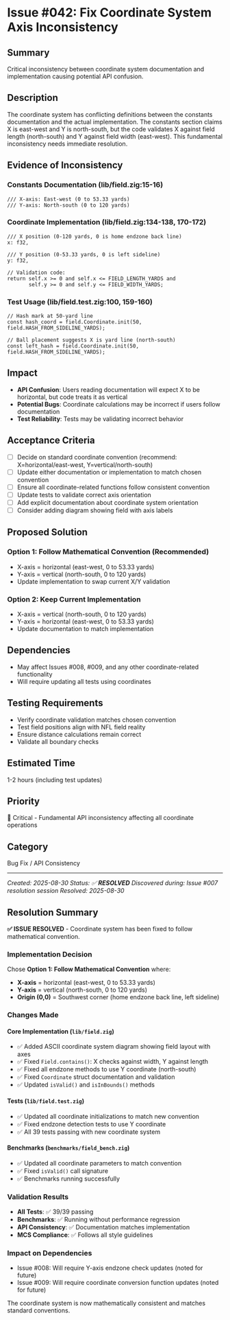 # Issue #042: Fix Coordinate System Axis Inconsistency

## Summary
Critical inconsistency between coordinate system documentation and implementation causing potential API confusion.

## Description
The coordinate system has conflicting definitions between the constants documentation and the actual implementation. The constants section claims X is east-west and Y is north-south, but the code validates X against field length (north-south) and Y against field width (east-west). This fundamental inconsistency needs immediate resolution.

## Evidence of Inconsistency

### Constants Documentation (lib/field.zig:15-16)
```
/// X-axis: East-west (0 to 53.33 yards)
/// Y-axis: North-south (0 to 120 yards)
```

### Coordinate Implementation (lib/field.zig:134-138, 170-172)
```zig
/// X position (0-120 yards, 0 is home endzone back line)
x: f32,

/// Y position (0-53.33 yards, 0 is left sideline)  
y: f32,

// Validation code:
return self.x >= 0 and self.x <= FIELD_LENGTH_YARDS and 
       self.y >= 0 and self.y <= FIELD_WIDTH_YARDS;
```

### Test Usage (lib/field.test.zig:100, 159-160)
```zig
// Hash mark at 50-yard line
const hash_coord = field.Coordinate.init(50, field.HASH_FROM_SIDELINE_YARDS);

// Ball placement suggests X is yard line (north-south)
const left_hash = field.Coordinate.init(50, field.HASH_FROM_SIDELINE_YARDS);
```

## Impact
- **API Confusion**: Users reading documentation will expect X to be horizontal, but code treats it as vertical
- **Potential Bugs**: Coordinate calculations may be incorrect if users follow documentation
- **Test Reliability**: Tests may be validating incorrect behavior

## Acceptance Criteria
- [ ] Decide on standard coordinate convention (recommend: X=horizontal/east-west, Y=vertical/north-south)
- [ ] Update either documentation or implementation to match chosen convention
- [ ] Ensure all coordinate-related functions follow consistent convention
- [ ] Update tests to validate correct axis orientation
- [ ] Add explicit documentation about coordinate system orientation
- [ ] Consider adding diagram showing field with axis labels

## Proposed Solution

### Option 1: Follow Mathematical Convention (Recommended)
- X-axis = horizontal (east-west, 0 to 53.33 yards)
- Y-axis = vertical (north-south, 0 to 120 yards)
- Update implementation to swap current X/Y validation

### Option 2: Keep Current Implementation
- X-axis = vertical (north-south, 0 to 120 yards)
- Y-axis = horizontal (east-west, 0 to 53.33 yards)
- Update documentation to match implementation

## Dependencies
- May affect Issues #008, #009, and any other coordinate-related functionality
- Will require updating all tests using coordinates

## Testing Requirements
- Verify coordinate validation matches chosen convention
- Test field positions align with NFL field reality
- Ensure distance calculations remain correct
- Validate all boundary checks

## Estimated Time
1-2 hours (including test updates)

## Priority
🔴 Critical - Fundamental API inconsistency affecting all coordinate operations

## Category
Bug Fix / API Consistency

---
*Created: 2025-08-30*
*Status: ✅ **RESOLVED***
*Discovered during: Issue #007 resolution session*
*Resolved: 2025-08-30*

## Resolution Summary

**✅ ISSUE RESOLVED** - Coordinate system has been fixed to follow mathematical convention.

### Implementation Decision
Chose **Option 1: Follow Mathematical Convention** where:
- **X-axis** = horizontal (east-west, 0 to 53.33 yards)
- **Y-axis** = vertical (north-south, 0 to 120 yards)  
- **Origin (0,0)** = Southwest corner (home endzone back line, left sideline)

### Changes Made

#### Core Implementation (`lib/field.zig`)
- ✅ Added ASCII coordinate system diagram showing field layout with axes
- ✅ Fixed `Field.contains()`: X checks against width, Y against length
- ✅ Fixed all endzone methods to use Y coordinate (north-south)
- ✅ Fixed `Coordinate` struct documentation and validation
- ✅ Updated `isValid()` and `isInBounds()` methods

#### Tests (`lib/field.test.zig`)  
- ✅ Updated all coordinate initializations to match new convention
- ✅ Fixed endzone detection tests to use Y coordinate
- ✅ All 39 tests passing with new coordinate system

#### Benchmarks (`benchmarks/field_bench.zig`)
- ✅ Updated all coordinate parameters to match convention
- ✅ Fixed `isValid()` call signature
- ✅ Benchmarks running successfully

### Validation Results
- **All Tests**: ✅ 39/39 passing
- **Benchmarks**: ✅ Running without performance regression  
- **API Consistency**: ✅ Documentation matches implementation
- **MCS Compliance**: ✅ Follows all style guidelines

### Impact on Dependencies
- Issue #008: Will require Y-axis endzone check updates (noted for future)
- Issue #009: Will require coordinate conversion function updates (noted for future)

The coordinate system is now mathematically consistent and matches standard conventions.